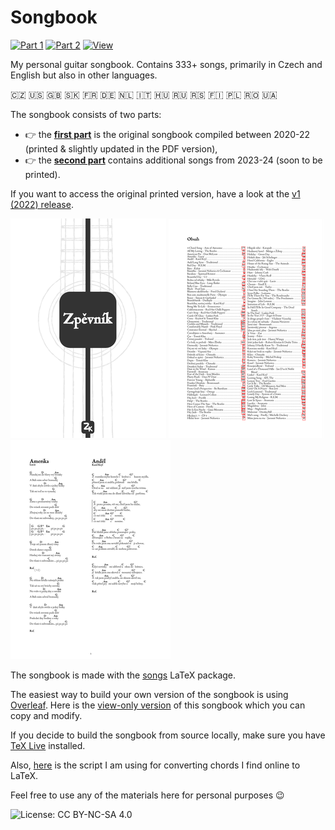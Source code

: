 # Songbook

[![Part 1](https://img.shields.io/badge/Part1-PDF-00665C)](https://github.com/kasnerz/songbook/raw/master/1.pdf) [![Part 2](https://img.shields.io/badge/Part2-PDF-00665C)](https://github.com/kasnerz/songbook/raw/master/2.pdf) [![View](https://img.shields.io/badge/View-Overleaf-138A07)](https://www.overleaf.com/read/vhgxgnvpfyqv#86a034)

My personal guitar songbook. Contains 333+ songs, primarily in Czech and English but also in other languages.

:czech_republic: :us: :uk: :slovakia: :fr: :de: :netherlands: :it: :hungary: :ru: :serbia: :finland: :poland: :romania: :ukraine:

The songbook consists of two parts: 
- 👉️ the **[first part](https://github.com/kasnerz/songbook/raw/master/1.pdf)** is the original songbook compiled between 2020-22 (printed & slightly updated in the PDF version),
- 👉️ the **[second part](https://github.com/kasnerz/songbook/raw/master/2.pdf)** contains additional songs from 2023-24 (soon to be printed).

If you want to access the original printed version, have a look at the [v1 (2022) release](https://github.com/kasnerz/songbook/releases/tag/version-1).

![cover](img/cover.png) ![index](img/index.png) ![index](img/page.png)

The songbook is made with the [songs](http://songs.sourceforge.net) LaTeX package. 

The easiest way to build your own version of the songbook is using [Overleaf](https://www.overleaf.com/). Here is the [view-only version](https://www.overleaf.com/read/vhgxgnvpfyqv#86a034) of this songbook which you can copy and modify.

If you decide to build the songbook from source locally, make sure you have [TeX Live](https://www.tug.org/texlive/) installed.

Also, [here](https://github.com/kasnerz/chords2latex) is the script I am using for converting chords I find online to LaTeX.

Feel free to use any of the materials here for personal purposes :wink:

![License: CC BY-NC-SA 4.0](https://licensebuttons.net/l/by-nc-sa/4.0/80x15.png)

